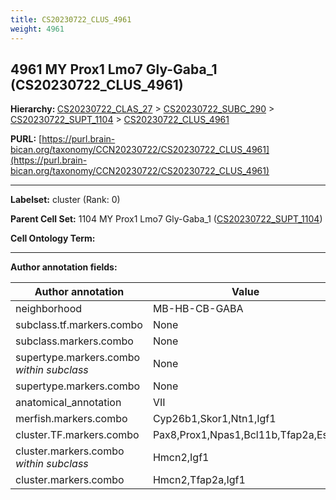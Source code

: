 ```yaml
---
title: CS20230722_CLUS_4961
weight: 4961
---
```

## 4961 MY Prox1 Lmo7 Gly-Gaba_1 (CS20230722_CLUS_4961)
<b>Hierarchy: </b>
[CS20230722_CLAS_27](../CS20230722_CLAS_27) >
[CS20230722_SUBC_290](../CS20230722_SUBC_290) >
[CS20230722_SUPT_1104](../CS20230722_SUPT_1104) >
[CS20230722_CLUS_4961](../CS20230722_CLUS_4961)

**PURL:** [https://purl.brain-bican.org/taxonomy/CCN20230722/CS20230722_CLUS_4961](https://purl.brain-bican.org/taxonomy/CCN20230722/CS20230722_CLUS_4961)

---


**Labelset:** cluster (Rank: 0)

**Parent Cell Set:** 1104 MY Prox1 Lmo7 Gly-Gaba_1 ([CS20230722_SUPT_1104](../CS20230722_SUPT_1104))



**Cell Ontology Term:** 

[MARKER GENES.]: #


---

[TRANSFERRED ANNOTATIONS.]: #


[AUTHOR ANNOTATION FIELDS.]: #


**Author annotation fields:**

| Author annotation | Value |
|-------------------|-------|
|neighborhood|MB-HB-CB-GABA|
|subclass.tf.markers.combo|None|
|subclass.markers.combo|None|
|supertype.markers.combo _within subclass_|None|
|supertype.markers.combo|None|
|anatomical_annotation|VII|
|merfish.markers.combo|Cyp26b1,Skor1,Ntn1,Igf1|
|cluster.TF.markers.combo|Pax8,Prox1,Npas1,Bcl11b,Tfap2a,Esr1|
|cluster.markers.combo _within subclass_|Hmcn2,Igf1|
|cluster.markers.combo|Hmcn2,Tfap2a,Igf1|

